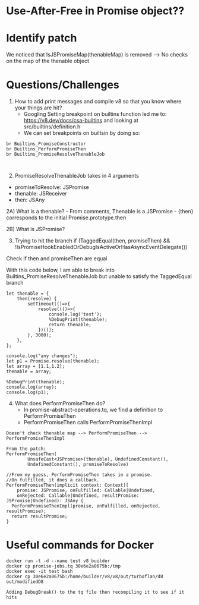 # Use-After-Free in Promise object??


# Identify patch 

We noticed that IsJSPromiseMap(thenableMap) is removed 
--> No checks on the map of the thenable object

# Questions/Challenges
1) How to add print messages and compile v8 so that you know where your things are hit?
	- Googling Setting breakpoint on builtins function led me to:
	https://v8.dev/docs/csa-builtins and looking at src/builtins/definition.h
	- We can set breakpoints on builtsin by doing so:
```
br Builtins_PromiseConstructor
br Builtins_PerformPromiseThen
br Builtins_PromiseResolveThenableJob



```
2) PromiseResolveThenableJob takes in 4 arguments
- promiseToResolve: JSPromise
- thenable: JSReceiver
- then: JSAny

2A) What is a thenable?
	- From comments, Thenable is a JSPromise
	- {then} corresponds to the initial Promise.prototype.then

2B) What is JSPromise? 


3) Trying to hit the branch 
if (TaggedEqual(then, promiseThen) &&
      !IsPromiseHookEnabledOrDebugIsActiveOrHasAsyncEventDelegate())
	  
Check if then and promiseThen are equal 

With this code below, I am able to break into Builtins_PromiseResolveThenableJob but unable to satisfy the TaggedEqual branch 
```
let thenable = {
    then(resolve) {
        setTimeout(()=>{
            resolve((()=>{
                console.log('test');
                %DebugPrint(thenable);
                return thenable;
            })());
        }, 3000);
    },
};

console.log("any changes");
let p1 = Promise.resolve(thenable);
let array = [1.1,1.2];
thenable = array;

%DebugPrint(thenable);
console.log(array);
console.log(p1);
```
	


4) What does PerformPromiseThen do?
	- In promise-abstract-operations.tq, we find a definition to PerformPromiseThen
	- PerformPromiseThen calls PerformPromiseThenImpl
```
Doesn't check thenable map --> PerformPromiseThen --> PerformPromiseThenImpl

From the patch:
PerformPromiseThen(
        UnsafeCast<JSPromise>(thenable), UndefinedConstant(),
        UndefinedConstant(), promiseToResolve)

//From my guess, PerformPromiseThen takes in a promise. 
//On fulfilled, it does a callback.
PerformPromiseThen(implicit context: Context)(
    promise: JSPromise, onFulfilled: Callable|Undefined,
    onRejected: Callable|Undefined, resultPromise: JSPromise|Undefined): JSAny {
  PerformPromiseThenImpl(promise, onFulfilled, onRejected, resultPromise);
  return resultPromise;
}

```



# Useful commands for Docker
```
docker run -t -d --name test v8_builder
docker cp promise-jobs.tq 30e6e2a0675b:/tmp
docker exec -it test bash 
docker cp 30e6e2a0675b:/home/builder/v8/v8/out/turboflan/d8 out/modifiedD8

Adding DebugBreak() to the tq file then recompiling it to see if it hits



```




